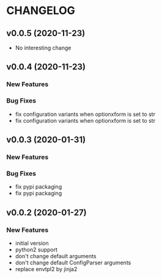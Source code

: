 # CHANGELOG



## v0.0.5 (2020-11-23)

- No interesting change


## v0.0.4 (2020-11-23)

### New Features


### Bug Fixes
- fix configuration variants when optionxform is set to str
- fix configuration variants when optionxform is set to str





## v0.0.3 (2020-01-31)

### New Features


### Bug Fixes
- fix pypi packaging
- fix pypi packaging





## v0.0.2 (2020-01-27)

### New Features
- initial version
- python2 support
- don't change default arguments
- don't change default ConfigParser arguments
- replace envtpl2 by jinja2






